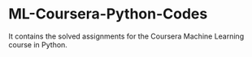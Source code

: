 # ML-Coursera-Python-Codes
It contains the solved assignments for the Coursera Machine Learning course in Python.

